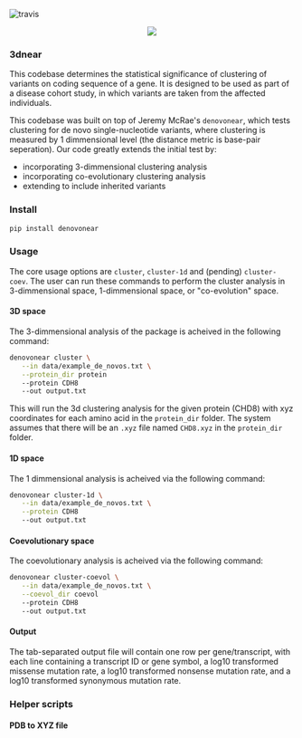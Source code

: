 ![travis](https://travis-ci.org/jeremymcrae/denovonear.svg?branch=master)

<p align="center">
  <img src="img/img1.gif">
</p>

### 3dnear

This codebase determines the statistical significance of clustering of
variants on coding sequence of a gene. It is designed to be used as part
of a disease cohort study, in which variants are taken from the affected
individuals.

This codebase was built on top of Jeremy McRae's `denovonear`, which tests
clustering for de novo single-nucleotide variants, where clustering is
measured by 1 dimmensional level (the distance metric is base-pair
seperation). Our code greatly extends the initial test by:
- incorporating 3-dimmensional clustering analysis
- incorporating co-evolutionary clustering analysis
- extending to include inherited variants

### Install
```sh
pip install denovonear
```


### Usage
The core usage options are `cluster`, `cluster-1d` and (pending) `cluster-coev`.
The user can run these commands to perform the cluster analysis in 3-dimmensional
space, 1-dimmensional space, or "co-evolution" space.

#### 3D space
The 3-dimmensional analysis of the package is acheived in the following command:
```sh
denovonear cluster \
   --in data/example_de_novos.txt \
   --protein_dir protein
   --protein CDH8
   --out output.txt
```

This will run the 3d clustering analysis for the given protein (CHD8) with
xyz coordinates for each amino acid in the `protein_dir` folder. The system
assumes that there will be an `.xyz` file named `CHD8.xyz` in the `protein_dir`
folder.

#### 1D space
The 1 dimmensional analysis is acheived via the following command:
```sh
denovonear cluster-1d \
   --in data/example_de_novos.txt \
   --protein CDH8
   --out output.txt
```

#### Coevolutionary space
The coevolutionary analysis is acheived via the following command:
```sh
denovonear cluster-coevol \
   --in data/example_de_novos.txt \
   --coevol_dir coevol
   --protein CDH8
   --out output.txt
```

#### Output

The tab-separated output file will contain one row per gene/transcript, with
each line containing a transcript ID or gene symbol, a log10 transformed
missense mutation rate, a log10 transformed nonsense mutation rate, and a log10
transformed synonymous mutation rate.

### Helper scripts

#### PDB to XYZ file
